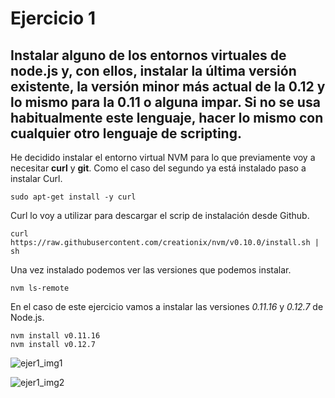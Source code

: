 # Ejercicio 1

## Instalar alguno de los entornos virtuales de node.js y, con ellos, instalar la última versión existente, la versión minor más actual de la 0.12 y lo mismo para la 0.11 o alguna impar. Si no se usa habitualmente este lenguaje, hacer lo mismo con cualquier otro lenguaje de scripting.

He decidido instalar el entorno virtual NVM para lo que previamente voy a necesitar **curl** y **git**.
Como el caso del segundo ya está instalado paso a instalar Curl.

```
sudo apt-get install -y curl
```

Curl lo voy a utilizar para descargar el scrip de instalación desde Github.


```
curl https://raw.githubusercontent.com/creationix/nvm/v0.10.0/install.sh | sh
```

Una vez instalado podemos ver las versiones que podemos instalar.
```
nvm ls-remote
```

En el caso de este ejercicio vamos a instalar las versiones *0.11.16* y *0.12.7* de Node.js.
```
nvm install v0.11.16
nvm install v0.12.7
```

![ejer1_img1](http://googledrive.com/host/0B5Yam2FWqtZPZzR3TTBaSUpMZ2M/Ejercicio1_1.jpg)

![ejer1_img2](http://googledrive.com/host/0B5Yam2FWqtZPZzR3TTBaSUpMZ2M/Ejercicio1_2.jpg)
